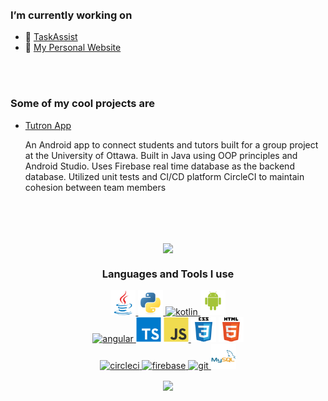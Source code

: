 

<br>
<br>

<h3>I’m currently working on </h3>
<ul>
  <li>
     🔭 <a href= "https://github.com/SenatorDingo/TaskAssist"> TaskAssist </a>
  </li>
  <li>
    🔭 <a href= "https://github.com/SenatorDingo/senatordingo.github.io"> My Personal Website </a>
  </li>
</ul>
<br>
<br>

<h3> Some of my cool projects are</h3>
<ul>
  <li>
    <a href="https://github.com/SEG2105-uottawa/ProjectGroupCapn">Tutron App </a> <br>
    <p>
      An Android app to connect students and tutors built for a group project at the University of Ottawa.
      Built in Java using OOP principles and Android Studio. Uses Firebase real time database as the backend
      database. Utilized unit tests and CI/CD platform CircleCI to maintain cohesion between team members
    </p>
  </li>
</ul>

<br>
<br>
<br>

<p align="center">
<img align="center" src="https://github-readme-stats-sigma-five.vercel.app/api?username=SenatorDingo">
</p>

<h3 align="center">Languages and Tools I use</h3>
<p align="center"> 
<a href="https://www.java.com" target="_blank" rel="noreferrer"> <img src="https://raw.githubusercontent.com/devicons/devicon/master/icons/java/java-original.svg" alt="java" width="40" height="40"/> </a>
<a href="https://www.python.org" target="_blank" rel="noreferrer"> <img src="https://raw.githubusercontent.com/devicons/devicon/master/icons/python/python-original.svg" alt="python" width="40" height="40"/> </a>
<a href="https://kotlinlang.org" target="_blank" rel="noreferrer"> <img src="https://www.vectorlogo.zone/logos/kotlinlang/kotlinlang-icon.svg" alt="kotlin" width="40" height="40"/> </a>
<a href="https://developer.android.com" target="_blank" rel="noreferrer"> <img src="https://raw.githubusercontent.com/devicons/devicon/master/icons/android/android-original-wordmark.svg" alt="android" width="40" height="40"/> </a> 
<br>
<a href="https://angular.io" target="_blank" rel="noreferrer"> <img src="https://angular.io/assets/images/logos/angular/angular.svg" alt="angular" width="40" height="40"/> </a>
<img src="https://raw.githubusercontent.com/devicons/devicon/55609aa5bd817ff167afce0d965585c92040787a/icons/typescript/typescript-original.svg" alt="typescript" width="40" height="40">
<a href="https://developer.mozilla.org/en-US/docs/Web/JavaScript" target="_blank" rel="noreferrer"> <img src="https://raw.githubusercontent.com/devicons/devicon/master/icons/javascript/javascript-original.svg" alt="javascript" width="40" height="40"/> </a>
<img src="https://raw.githubusercontent.com/devicons/devicon/master/icons/css3/css3-original-wordmark.svg" alt="css3" width="40" height="40"/>
<img src="https://raw.githubusercontent.com/devicons/devicon/master/icons/html5/html5-original-wordmark.svg" alt="html5" width="40" height="40"/>
<br>
<a href="https://circleci.com" target="_blank" rel="noreferrer"> <img src="https://www.vectorlogo.zone/logos/circleci/circleci-icon.svg" alt="circleci" width="40" height="40"/> </a> 
<a href="https://firebase.google.com/" target="_blank" rel="noreferrer"> <img src="https://www.vectorlogo.zone/logos/firebase/firebase-icon.svg" alt="firebase" width="40" height="40"/> </a> 
<a href="https://git-scm.com/" target="_blank" rel="noreferrer"> <img src="https://www.vectorlogo.zone/logos/git-scm/git-scm-icon.svg" alt="git" width="40" height="40"/> </a> 
<a href="https://www.mysql.com/" target="_blank" rel="noreferrer"> <img src="https://raw.githubusercontent.com/devicons/devicon/master/icons/mysql/mysql-original-wordmark.svg" alt="mysql" width="40" height="40"/> </a> 
</p>



<p align="center">
<img align="center" src="https://github-readme-stats-sigma-five.vercel.app/api/top-langs/?username=SenatorDingo&langs_count=5">
</p>
